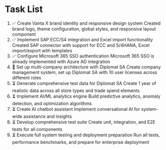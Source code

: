 # Task List

1. ✅ Create Vanta X brand identity and responsive design system
Created brand logo, theme configuration, global styles, and responsive layout component
2. ✅ Implement SAP ECC/S4 integration and Excel import functionality
Created SAP connector with support for ECC and S/4HANA, Excel import/export with templates
3. ✅ Configure Microsoft 365 SSO authentication
Microsoft 365 SSO is already implemented with Azure AD integration
4. 🔄 Set up multi-company architecture with Diplomat SA
Create company management system, set up Diplomat SA with 10 user licenses across different roles
5. ⏳ Generate comprehensive test data for Diplomat SA
Create 1 year of realistic data across all store types and trade spend elements
6. ⏳ Implement AI/ML analytics engine
Build predictive analytics, anomaly detection, and optimization algorithms
7. ⏳ Create AI chatbot assistant
Implement conversational AI for system-wide assistance and insights
8. ⏳ Develop comprehensive test suite
Create unit, integration, and E2E tests for all components
9. ⏳ Execute full system testing and deployment preparation
Run all tests, performance benchmarks, and prepare for enterprise deployment

